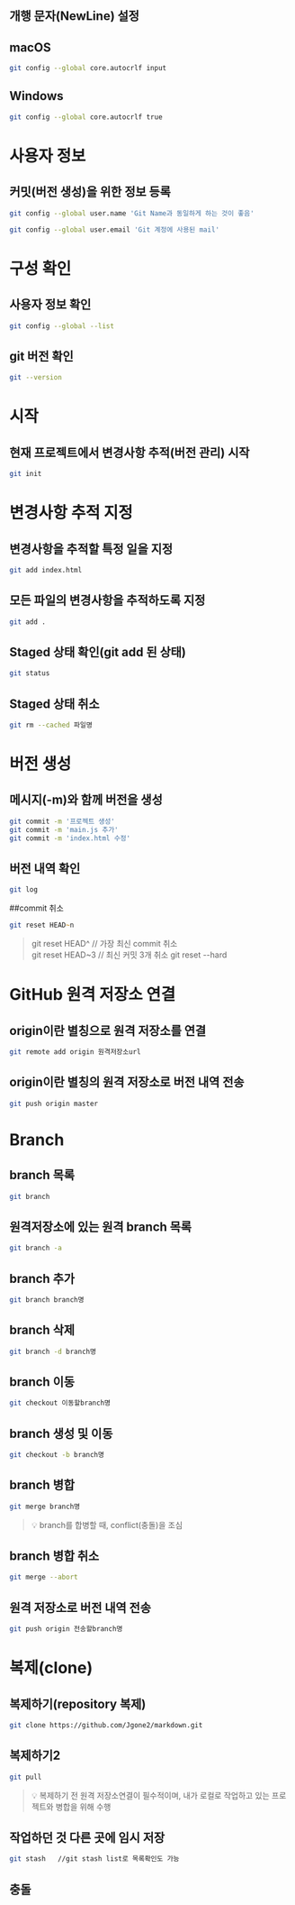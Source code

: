 ## 개행 문자(NewLine) 설정

## macOS

```zsh
git config --global core.autocrlf input
```

## Windows

```bash
git config --global core.autocrlf true
```

# 사용자 정보

## 커밋(버전 생성)을 위한 정보 등록

```zsh
git config --global user.name 'Git Name과 동일하게 하는 것이 좋음'
```

```zsh
git config --global user.email 'Git 계정에 사용된 mail'
```

# 구성 확인

## 사용자 정보 확인

```zsh
git config --global --list
```

## git 버전 확인

```zsh
git --version
```

# 시작

## 현재 프로젝트에서 변경사항 추적(버전 관리) 시작

```zsh
git init
```

# 변경사항 추적 지정

## 변경사항을 추적할 특정 일을 지정

```zsh
git add index.html
```

## 모든 파일의 변경사항을 추적하도록 지정

```zsh
git add .
```

## Staged 상태 확인(git add 된 상태)

```zsh
git status
```

## Staged 상태 취소

```zsh
git rm --cached 파일명
```

# 버전 생성

## 메시지(-m)와 함께 버전을 생성

```zsh
git commit -m '프로젝트 생성'
git commit -m 'main.js 추가'
git commit -m 'index.html 수정'
```

## 버전 내역 확인

```zsh
git log
```

##commit 취소

```zsh
git reset HEAD~n
```

> git reset HEAD^ // 가장 최신 commit 취소  
>  git reset HEAD~3 // 최신 커밋 3개 취소
> git reset --hard

# GitHub 원격 저장소 연결

## origin이란 별칭으로 원격 저장소를 연결

```zsh
git remote add origin 원격저장소url
```

## origin이란 별칭의 원격 저장소로 버전 내역 전송

```zsh
git push origin master
```

# Branch

## branch 목록

```zsh
git branch
```

## 원격저장소에 있는 원격 branch 목록

```zsh
git branch -a
```

## branch 추가

```zsh
git branch branch명
```

## branch 삭제

```zsh
git branch -d branch명
```

## branch 이동

```zsh
git checkout 이동할branch명
```

## branch 생성 및 이동

```zsh
git checkout -b branch명
```

## branch 병합

```zsh
git merge branch명
```

> 💡 branch를 합병할 때, conflict(충돌)을 조심

## branch 병합 취소

```zsh
git merge --abort
```

## 원격 저장소로 버전 내역 전송

```zsh
git push origin 전송할branch명
```

# 복제(clone)

## 복제하기(repository 복제)

```zsh
git clone https://github.com/Jgone2/markdown.git
```

## 복제하기2

```zsh
git pull
```

> 💡 복제하기 전 원격 저장소연결이 필수적이며, 내가 로컬로 작업하고 있는 프로젝트와 병합을 위해 수행

## 작업하던 것 다른 곳에 임시 저장

```zsh
git stash   //git stash list로 목록확인도 가능
```

## 충돌
